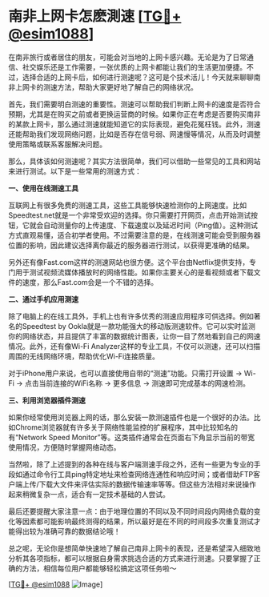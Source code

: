 # 南非上网卡怎麽測速 [[TG💪+ @esim1088](https://t.me/s/esim1088)]

在南非旅行或者居住的朋友，可能会对当地的上网卡感兴趣。无论是为了日常通信、社交娱乐还是工作需要，一张优质的上网卡都能让我们的生活更加便捷。不过，选择合适的上网卡后，如何进行测速呢？这可是个技术活儿！今天就来聊聊南非上网卡的测速方法，帮助大家更好地了解自己的网络状况。

首先，我们需要明白测速的重要性。测速可以帮助我们判断上网卡的速度是否符合预期，尤其是在购买之前或者更换运营商的时候。如果你正在考虑是否要购买南非的某款上网卡，那么通过测速就能知道它的实际表现，避免花冤枉钱。此外，测速还能帮助我们发现网络问题，比如是否存在信号弱、网速慢等情况，从而及时调整使用策略或联系客服解决问题。

那么，具体该如何测速呢？其实方法很简单，我们可以借助一些常见的工具和网站来进行测试。以下是一些常用的测速方式：

**一、使用在线测速工具**

互联网上有很多免费的测速工具，这些工具能够快速检测你的上网速度。比如Speedtest.net就是一个非常受欢迎的选择。你只需要打开网页，点击开始测试按钮，它就会自动测量你的上传速度、下载速度以及延迟时间（Ping值）。这种测试方式直观易懂，适合初学者使用。不过需要注意的是，在线测速可能会受到服务器位置的影响，因此建议选择离你最近的服务器进行测试，以获得更准确的结果。

另外还有像Fast.com这样的测速网站也很方便。这个平台由Netflix提供支持，专门用于测试视频流媒体播放时的网络性能。如果你主要关心的是看视频或者下载文件的速度，那么Fast.com会是一个不错的选择。

**二、通过手机应用测速**

除了电脑上的在线工具外，手机上也有许多优秀的测速应用程序可供选择。例如著名的Speedtest by Ookla就是一款功能强大的移动版测速软件。它可以实时监测你的网络状态，并且提供了丰富的数据统计图表，让你一目了然地看到自己的网速情况。此外，还有像Wi-Fi Analyzer这样的专业工具，不仅可以测速，还可以扫描周围的无线网络环境，帮助优化Wi-Fi连接质量。

对于iPhone用户来说，也可以直接使用自带的“测速”功能。只需打开设置 -> Wi-Fi -> 点击当前连接的WiFi名称 -> 更多信息 -> 测速即可完成基本的网速检测。

**三、利用浏览器插件测速**

如果你经常使用浏览器上网的话，那么安装一款测速插件也是一个很好的办法。比如Chrome浏览器就有许多关于网络性能监控的扩展程序，其中比较知名的有“Network Speed Monitor”等。这类插件通常会在页面右下角显示当前的带宽使用情况，方便随时掌握网络动态。

当然啦，除了上述提到的各种在线与客户端测速手段之外，还有一些更为专业的手段如通过命令行工具ping特定地址来检查网络连通性和响应时间；或者借助FTP客户端上传/下载大文件来评估实际的数据传输速率等等。但这些方法相对来说操作起来稍微复杂一点，适合有一定技术基础的人尝试。

最后还要提醒大家注意一点：由于地理位置的不同以及不同时间段内网络负载的变化等因素都可能影响最终测得的结果，所以最好是在不同的时间段多次重复测试才能得出较为准确可靠的数据结论哦！

总之呢，无论你是想简单快速地了解自己南非上网卡的表现，还是希望深入细致地分析其各项指标，都可以根据自身需求挑选合适的方式来进行测速。只要掌握了正确的方法，相信每位用户都能够轻松搞定这项任务啦～

[[TG💪+ @esim1088](https://t.me/s/esim1088) ![Image](https://i.postimg.cc/4NQfJmqS/Snipaste-2025-05-13-00-14-12.png)]